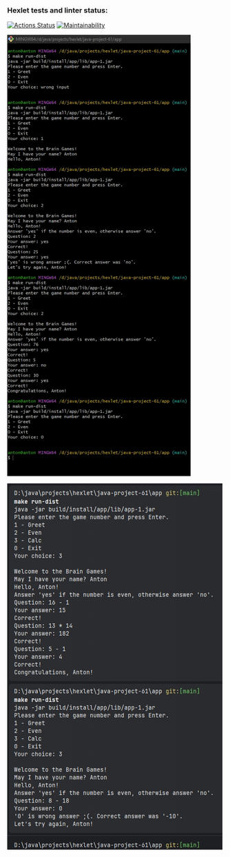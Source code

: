 ### Hexlet tests and linter status:
[![Actions Status](https://github.com/LbnvAI/java-project-61/actions/workflows/hexlet-check.yml/badge.svg)](https://github.com/LbnvAI/java-project-61/actions)
[![Maintainability](https://api.codeclimate.com/v1/badges/77e5304138e1eab9c329/maintainability)](https://codeclimate.com/github/LbnvAI/java-project-61/maintainability)

![Screenshot of working main menu and game "Even"](https://github.com/LbnvAI/java-project-61/blob/main/screenshots/oddeven.jpg)

![Screenshot of working game "Calc"](https://github.com/LbnvAI/java-project-61/blob/main/screenshots/calc.jpg)